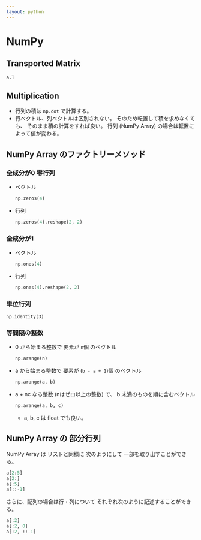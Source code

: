 ```yaml
---
layout: python
---
```


# NumPy

## Transported Matrix

```python
a.T
```

## Multiplication

* 行列の積は `np.dot` で計算する。
* 行ベクトル、列ベクトルは区別されない。 そのため転置して積を求めなくても、 そのまま積の計算をすれば良い。 行列 (NumPy Array) の場合は転置によって値が変わる。

## NumPy Array のファクトリーメソッド

### 全成分が0 零行列

* ベクトル
    ```python
    np.zeros(4)
    ```
* 行列
    ```python
    np.zeros(4).reshape(2, 2)
    ```

### 全成分が1

* ベクトル
    ```python
    np.ones(4)
    ```
* 行列
    ```python
    np.ones(4).reshape(2, 2)
    ```

### 単位行列

```
np.identity(3)
```

### 等間隔の整数

* 0 から始まる整数で 要素が `n`個 のベクトル
    ```python
    np.arange(n)
    ```
* a から始まる整数で 要素が (`b - a + 1`)個 のベクトル
    ```python
    np.arange(a, b)
    ```
* a + nc なる整数 (nはゼロ以上の整数) で、 b 未満のものを順に含むベクトル
    ```python
    np.arange(a, b, c)
    ```
    * a, b, c は float でも良い。

## NumPy Array の 部分行列

NumPy Array は リストと同様に 次のようにして 一部を取り出すことができる。

```python
a[2:5]
a[2:]
a[:5]
a[::-1]
```

さらに、配列の場合は行・列について それぞれ次のように記述することができる。

```python
a[:2]
a[:2, 0]
a[:2, ::-1]
```
